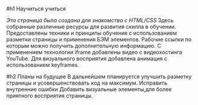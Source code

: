 #h1 Научиться учиться 

*Эта страница была создана для знакомства с HTML/CSS*
Здесь собранные различные ресурсы для развития скилла в обучении.
Предоставлены техники и принципы обучения с использованием разметки страницы и применения БЭМ элементов.
Рабочие ссылки по которым можно получить дополнительную информацию.
С применением технологии iframe добавлены видео с видеохостинга YouTube.
Для визуального восприятия добавлена анимация с использованием keyframes.

#h2 Планы на будущее
В дальнейшем планируется улучшить разметку страницы и усовершенствовать код на максимум.
Исправить внутренние ошибки 
Добавить визуальные элементы,для более приятного восприятия страницы.



